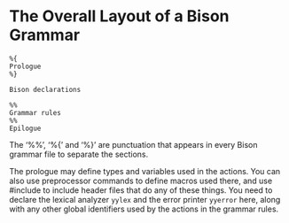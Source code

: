 # The Overall Layout of a Bison Grammar

```
%{
Prologue
%}

Bison declarations

%%
Grammar rules
%%
Epilogue
```

The ‘%%’, ‘%{’ and ‘%}’ are punctuation that appears in every Bison grammar file to separate the sections.

The prologue may define types and variables used in the actions. You can also use preprocessor commands to define macros used there, and use #include to include header files that do any of these things. You need to declare the lexical analyzer `yylex` and the error printer `yyerror` here, along with any other global identifiers used by the actions in the grammar rules.